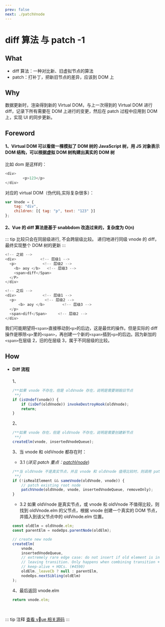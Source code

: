 ```yaml
---
prev: false
next: ./patchVnode
---
```


# diff 算法 与 patch -1

## What

-   diff 算法：一种对比新、旧虚拟节点的算法
-   patch：打补丁，把新旧节点的差异，应该到 DOM 上

## Why

数据更新时，渲染得到新的 Virtual DOM，与上一次得到的 Virtual DOM 进行 diff，记录下所有需要在 DOM 上进行的变更，然后在 patch 过程中应用到 DOM 上，实现 UI 的同步更新。

## Foreword

#### 1、Virtual DOM 可以看做一棵模拟了 DOM 树的 JavaScript 树，用 JS 对象表示 DOM 结构，可以根据虚拟 DOM 树构建出真实的 DOM 树

比如 dom 是这样的：

```js
<div>
        <p>123</p>
</div>
```

对应的 virtual DOM（伪代码,实际复杂很多）：

```js
var Vnode = {
    tag: "div",
    children: [{ tag: "p", text: "123" }]
};
```

#### 2、Vue 的 diff 算法是基于 snabbdom 改造过来的，复杂度为 O(n)

::: tip 比较只会在同层级进行, 不会跨层级比较。
递归地进行同级 vnode 的 diff，最终实现整个 DOM 树的更新
:::

```js
<!-- 之前 -->
<div>           <!-- 层级1 -->
  <p>            <!-- 层级2 -->
    <b> aoy </b>   <!-- 层级3 -->
    <span>diff</Span>
  </P>
</div>
```

```js
<!-- 之后 -->
<div>            <!-- 层级1 -->
  <p>             <!-- 层级2 -->
      <b> aoy </b>        <!-- 层级3 -->
  </p>
  <span>diff</Span>     <!-- 层级2 -->
</div>
```

我们可能期望将`<span>`直接移动到`<p>`的后边，这是最优的操作。但是实际的 diff 操作是移除`<p>`里的`<span>`，再创建一个新的`<span>`插到`<p>`的后边。因为新加的`<span>`在层级 2，旧的在层级 3，属于不同层级的比较。

## How

-   #### Diff 流程

    1、

    ```js
    /**如果 vnode 不存在，但是 oldVnode 存在，说明是需要销毁旧节点
     **/
    if (isUndef(vnode)) {
        if (isDef(oldVnode)) invokeDestroyHook(oldVnode);
        return;
    }
    ```

    2、

    ```js
    /**如果 vnode 存在，但是 oldVnode 不存在，说明是需要创建新节点
     **/
    createElm(vnode, insertedVnodeQueue);
    ```

    3、当 vnode 和 oldVnode 都存在时：

    -   3.1 (_详见 patch 重点：[patchVnode](/vue/patchVnode.html)_)

    ```js
    /**当 oldVnode 不是真实节点，并且 vnode 和 oldVnode 值得比较时，则调用 patchVnode 进行 patch，即直接修改现有的节点
     **/
    if (!isRealElement && sameVnode(oldVnode, vnode)) {
        // patch existing root node
        patchVnode(oldVnode, vnode, insertedVnodeQueue, removeOnly);
    }
    ```

    -   3.2 如果 oldVnode 是真实节点，或 vnode 和 oldVnode 不值得比较，则找到 oldVnode.elm 的父节点，根据 vnode 创建一个真实的 DOM 节点，并插入到该父节点中的 oldVnode.elm 位置。

    ```js
    const oldElm = oldVnode.elm;
    const parentElm = nodeOps.parentNode(oldElm);

    // create new node
    createElm(
        vnode,
        insertedVnodeQueue,
        // extremely rare edge case: do not insert if old element is in a
        // leaving transition. Only happens when combining transition +
        // keep-alive + HOCs. (#4590)
        oldElm._leaveCb ? null : parentElm,
        nodeOps.nextSibling(oldElm)
    );
    ```

    4、最后返回 vnode.elm

    ```js
    return vnode.elm;
    ```

    <br/>

::: tip 注释
[查看 vue 相关源码](https://github.com/510team/vue-resource-analysis/blob/master/src/core/vdom/patch.js)
:::
